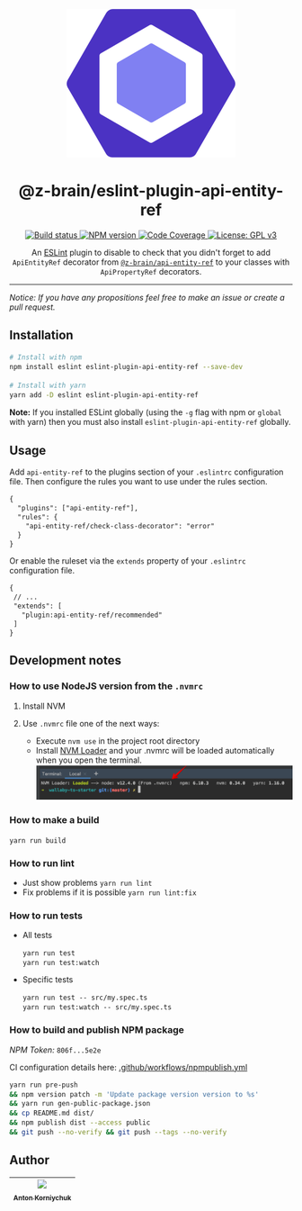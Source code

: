<div align="center">

![eslint-logo](docs/assets/eslint-logo.svg?sanitize=true)

# @z-brain/eslint-plugin-api-entity-ref

<p>
  <a target="_blank" href="https://github.com/z-brain/eslint-plugin-api-entity-ref/actions?query=workflow%3A%22Build%22">
    <img alt="Build status" src="https://github.com/z-brain/eslint-plugin-api-entity-ref/workflows/Build/badge.svg">
  </a>
  <a target="_blank" href="https://www.npmjs.com/package/@z-brain/eslint-plugin-api-entity-ref">
    <img alt="NPM version" src="https://img.shields.io/npm/v/@z-brain/eslint-plugin-api-entity-ref.svg">
  </a>
  <a target="_blank" href="https://codecov.io/gh/z-brain/eslint-plugin-api-entity-ref">
    <img alt="Code Coverage" src="https://codecov.io/gh/z-brain/eslint-plugin-api-entity-ref/branch/master/graph/badge.svg">
  </a>
  <a target="_blank" href="https://www.gnu.org/licenses/gpl-3.0">
    <img alt="License: GPL v3" src="https://img.shields.io/badge/License-GPLv3-blue.svg">
  </a>
</p>

An [ESLint](http://eslint.org) plugin to disable to check that you didn't forget to add `ApiEntityRef` decorator from [`@z-brain/api-entity-ref`](https://github.com/z-brain/api-entity-ref) to your classes with `ApiPropertyRef` decorators.

</div>

---

*Notice: If you have any propositions feel free to make an issue or create a pull request.*

## Installation


```sh
# Install with npm
npm install eslint eslint-plugin-api-entity-ref --save-dev

# Install with yarn
yarn add -D eslint eslint-plugin-api-entity-ref
```

**Note:** If you installed ESLint globally (using the `-g` flag with npm or `global` with yarn) then you must also install `eslint-plugin-api-entity-ref` globally.


## Usage

Add `api-entity-ref` to the plugins section of your `.eslintrc` configuration file. Then configure the rules you want to use under the rules section.

```jsonc
{
  "plugins": ["api-entity-ref"],
  "rules": {
    "api-entity-ref/check-class-decorator": "error"
  }
}
```

Or enable the ruleset via the `extends` property of your `.eslintrc` configuration file.  
   
```jsonc
{
 // ...
 "extends": [
   "plugin:api-entity-ref/recommended"
 ]
}
```


## Development notes

### How to use NodeJS version from the `.nvmrc`

1. Install NVM
2. Use `.nvmrc` file one of the next ways:

    * Execute `nvm use` in the project root directory
    * Install [NVM Loader](https://github.com/korniychuk/ankor-shell) and your .nvmrc will be loaded automatically when you open the terminal.
      ![NVM Loader demo](docs/assets/readme.nvm-loader.png)

### How to make a build

`yarn run build`

### How to run lint

* Just show problems `yarn run lint`
* Fix problems if it is possible `yarn run lint:fix`

### How to run tests

* All tests

  `yarn run test`  
  `yarn run test:watch`
* Specific tests

  `yarn run test -- src/my.spec.ts`  
  `yarn run test:watch -- src/my.spec.ts`

### How to build and publish NPM package

*NPM Token:* `806f...5e2e`

CI configuration details here: [.github/workflows/npmpublish.yml](.github/workflows/npmpublish.yml)

```bash
yarn run pre-push
&& npm version patch -m 'Update package version version to %s'
&& yarn run gen-public-package.json
&& cp README.md dist/
&& npm publish dist --access public
&& git push --no-verify && git push --tags --no-verify
```

## Author

| [<img src="https://www.korniychuk.pro/avatar.jpg" width="100px;"/><br /><sub>Anton Korniychuk</sub>](https://korniychuk.pro) |
| :---: |
